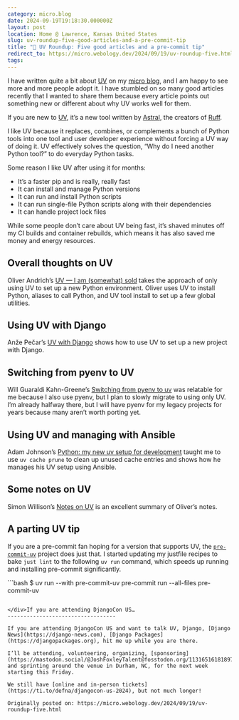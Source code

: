 ```yaml
---
category: micro.blog
date: 2024-09-19T19:18:30.000000Z
layout: post
location: Home @ Lawrence, Kansas United States
slug: uv-roundup-five-good-articles-and-a-pre-commit-tip
title: "🤠 UV Roundup: Five good articles and a pre-commit tip"
redirect_to: https://micro.webology.dev/2024/09/19/uv-roundup-five.html
tags: 
---
```


I have written quite a bit about [UV](https://micro.webology.dev/categories/uv/) on my [micro blog](https://micro.webology.dev), and I am happy to see more and more people adopt it. I have stumbled on so many good articles recently that I wanted to share them because every article points out something new or different about why UV works well for them.

If you are new to [UV](https://github.com/astral-sh/uv), it’s a new tool written by [Astral](https://astral.sh/), the creators of [Ruff](https://github.com/astral-sh/ruff).

I like UV because it replaces, combines, or complements a bunch of Python tools into one tool and user developer experience without forcing a UV way of doing it. UV effectively solves the question, “Why do I need another Python tool?” to do everyday Python tasks.

Some reason I like UV after using it for months:

- It’s a faster pip and is really, really fast
- It can install and manage Python versions
- It can run and install Python scripts
- It can run single-file Python scripts along with their dependencies
- It can handle project lock files

While some people don’t care about UV being fast, it’s shaved minutes off my CI builds and container rebuilds, which means it has also saved me money and energy resources.

Overall thoughts on UV
----------------------

Oliver Andrich’s [UV — I am (somewhat) sold](https://andrich.me/2024/09/uv-i-am-somewhat-sold/) takes the approach of only using UV to set up a new Python environment. Oliver uses UV to install Python, aliases to call Python, and UV tool install to set up a few global utilities.

Using UV with Django
--------------------

Anže Pečar’s [UV with Django](https://blog.pecar.me/uv-with-django) shows how to use UV to set up a new project with Django.

Switching from pyenv to UV
--------------------------

Will Guaraldi Kahn-Greene’s [Switching from pyenv to uv](https://bluesock.org/~willkg/blog/dev/switch_pyenv_to_uv.html) was relatable for me because I also use pyenv, but I plan to slowly migrate to using only UV. I’m already halfway there, but I will have pyenv for my legacy projects for years because many aren’t worth porting yet.

Using UV and managing with Ansible
----------------------------------

Adam Johnson’s [Python: my new uv setup for development](https://adamj.eu/tech/2024/09/18/python-uv-development-setup/) taught me to use `uv cache prune` to clean up unused cache entries and shows how he manages his UV setup using Ansible.

Some notes on UV
----------------

Simon Willison’s [Notes on UV](https://simonwillison.net/2024/Sep/15/uv-i-am-somewhat-sold/) is an excellent summary of Oliver’s notes.

A parting UV tip
----------------

If you are a pre-commit fan hoping for a version that supports UV, the [`pre-commit-uv`](https://github.com/tox-dev/pre-commit-uv) project does just that. I started updating my justfile recipes to bake `just lint` to the following `uv run` command, which speeds up running and installing pre-commit significantly.

<div class="highlight">```bash
$ uv run --with pre-commit-uv pre-commit run --all-files
pre-commit-uv

```

</div>If you are attending DjangoCon US…
----------------------------------

If you are attending DjangoCon US and want to talk UV, Django, [Django News](https://django-news.com), [Django Packages](https://djangopackages.org), hit me up while you are there.

I’ll be attending, volunteering, organizing, [sponsoring](https://mastodon.social/@JoshFoxleyTalent@fosstodon.org/113165161818979000), and sprinting around the venue in Durham, NC, for the next week starting this Friday.

We still have [online and in-person tickets](https://ti.to/defna/djangocon-us-2024), but not much longer!

Originally posted on: https://micro.webology.dev/2024/09/19/uv-roundup-five.html